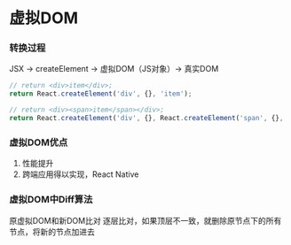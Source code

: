 # 虚拟DOM


### 转换过程

JSX -> createElement -> 虚拟DOM（JS对象）-> 真实DOM

```js
// return <div>item</div>;
return React.createElement('div', {}, 'item');

// return <div><span>item</span></div>;
return React.createElement('div', {}, React.createElement('span', {}, 'item'));
```


### 虚拟DOM优点

1. 性能提升
2. 跨端应用得以实现，React Native


### 虚拟DOM中Diff算法

原虚拟DOM和新DOM比对
逐层比对，如果顶层不一致，就删除原节点下的所有节点，将新的节点加进去
